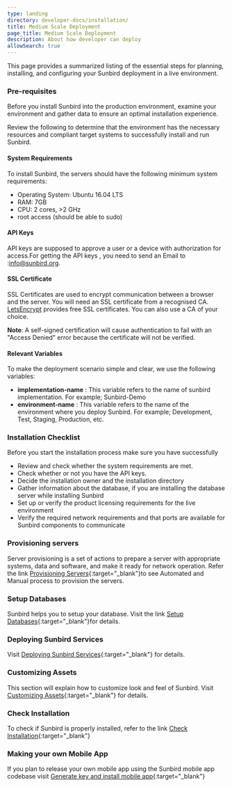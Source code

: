 ```yaml
---
type: landing
directory: developer-docs/installation/
title: Medium Scale Deployment
page_title: Medium Scale Deployment
description: About how developer can deploy
allowSearch: true
---
```


This page provides a summarized listing of the essential steps for planning, installing, and configuring your Sunbird deployment in a live environment. 

### Pre-requisites

Before you install Sunbird into the production environment, examine your  environment and gather data to ensure an optimal installation experience. 

Review the following to determine that the environment has the necessary resources and compliant target systems to successfully install and run Sunbird.

#### System Requirements

To install Sunbird, the servers should have the following minimum system requirements:

   - Operating System: Ubuntu 16.04 LTS
   - RAM: 7GB
   - CPU: 2 cores, >2 GHz
   - root access (should be able to sudo)

#### API Keys

API keys are supposed to approve a user or a device with authorization for access.For getting the API keys , you need to send an Email to :[info@sunbird.org](mailto:info@sunbird.org). 


#### SSL Certificate
SSL Certificates are used to encrypt communication between a browser and the server. You will need an SSL certificate from a recognised CA. [LetsEncrypt](https://letsencrypt.org/) provides free SSL certificates. You can also use a CA of your choice. 

**Note**: A self-signed certification will cause authentication to fail with an "Access Denied" error because the certificate will not be verified.

#### Relevant Variables

To make the deployment scenario simple and clear, we use the following variables:

  - **implementation-name** : This variable refers to the name of sunbird implementation. For example; Sunbird-Demo
  - **environment-name** : This variable refers to the name of the environment where you deploy Sunbird. For example; Development, Test, Staging, Production, etc. 

### Installation Checklist

Before you start the installation process make sure you have successfully 

- Review and check whether the system requirements are met. 
- Check whether or not you  have the API keys.
- Decide the installation owner and the installation directory  
- Gather information about the database, if you are installing the database server while installing Sunbird
- Set up or verify the product licensing requirements for the live environment
- Verify the required network requirements and that ports are available for Sunbird components to communicate

### Provisioning servers

Server provisioning is a set of actions to prepare a server with appropriate systems, data and software, and make it ready for network operation. Refer the link [Provisioning Servers](developer-docs/installation/provisioning_servers){:target="_blank"}to see Automated and Manual process to provision the servers.   

### Setup Databases

Sunbird helps you to setup your database. Visit the link [Setup Databases](developer-docs/installation/setup_db){:target="_blank"}for details.

### Deploying Sunbird Services

Visit [Deploying Sunbird Services](developer-docs/installation/deploy_sb_services){:target="_blank"} for details.

### Customizing Assets

This section will explain how to customize look and feel of Sunbird. Visit [Customizing Assets](developer-docs/installation/cust_sunbird){:target="_blank"} for details.

### Check Installation

To check if Sunbird is properly installed, refer to the link [Check Installation](developer-docs/installation/check_installation){:target="_blank"}

### Making your own Mobile App

If you plan to release your own mobile app using the Sunbird mobile app codebase visit [Generate key and install mobile app](developer-docs/installation/install_mobile_setup){:target="_blank"}
